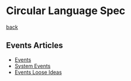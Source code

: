 Circular Language Spec
======================

[back](..)

Events Articles
---------------

- [Events](events.md)
- [System Events](system-events.md)
- [Events Loose Ideas](events-loose-ideas.md)